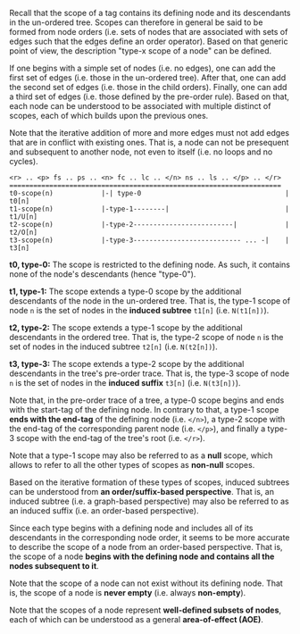 
Recall that the scope of a tag contains its defining node and its descendants
in the un-ordered tree. Scopes can therefore in general be said to be formed
from node orders (i.e. sets of nodes that are associated with sets of edges
such that the edges define an order operator). Based on that generic point of
view, the description "type-x scope of a node" can be defined.

If one begins with a simple set of nodes (i.e. no edges), one can add the first
set of edges (i.e. those in the un-ordered tree). After that, one can add the
second set of edges (i.e. those in the child orders). Finally, one can add a
third set of edges (i.e. those defined by the pre-order rule). Based on that,
each node can be understood to be associated with multiple distinct of scopes,
each of which builds upon the previous ones.

Note that the iterative addition of more and more edges must not add edges that
are in conflict with existing ones. That is, a node can not be presequent and
subsequent to another node, not even to itself (i.e. no loops and no cycles).

```
<r> .. <p> fs .. ps .. <n> fc .. lc .. </n> ns .. ls .. </p> .. </r>
====================================================================
t0-scope(n)            |-| type-0                                    | t0[n]
t1-scope(n)            |-type-1--------|                             | t1/U[n]
t2-scope(n)            |-type-2-------------------------|            | t2/O[n]
t3-scope(n)            |-type-3--------------------------- ... -|    | t3[n]
```

**t0, type-0:** The scope is restricted to the defining node.
As such, it contains none of the node's descendants (hence "type-0").

**t1, type-1:** The scope extends a type-0 scope by the additional descendants
of the node in the un-ordered tree. That is, the type-1 scope of node `n` is
the set of nodes in the **induced subtree** `t1[n]` (i.e. `N(t1[n])`).

**t2, type-2:** The scope extends a type-1 scope by the additional descendants
in the ordered tree. That is, the type-2 scope of node `n` is the set of nodes
in the induced subtree `t2[n]` (i.e. `N(t2[n])`).

**t3, type-3:** The scope extends a type-2 scope by the additional descendants
in the tree's pre-order trace. That is, the type-3 scope of node `n` is the set
of nodes in the **induced suffix** `t3[n]` (i.e. `N(t3[n])`).

Note that, in the pre-order trace of a tree, a type-0 scope begins and ends
with the start-tag of the defining node. In contrary to that, a type-1 scope
**ends with the end-tag** of the defining node (i.e. `</n>`), a type-2 scope
with the end-tag of the corresponding parent node (i.e. `</p>`), and finally
a type-3 scope with the end-tag of the tree's root (i.e. `</r>`).

Note that a type-1 scope may also be referred to as a **null** scope, which
allows to refer to all the other types of scopes as **non-null** scopes.

Based on the iterative formation of these types of scopes, induced subtrees can
be understood from **an order/suffix-based perspective**. That is, an induced
subtree (i.e. a graph-based perspective) may also be referred to as an induced
suffix (i.e. an order-based perspective).

Since each type begins with a defining node and includes all of its descendants
in the corresponding node order, it seems to be more accurate to describe the
scope of a node from an order-based perspective. That is, the scope of a node
**begins with the defining node and contains all the nodes subsequent to it**.

Note that the scope of a node can not exist without its defining node.
That is, the scope of a node is **never empty** (i.e. always **non-empty**).

Note that the scopes of a node represent **well-defined subsets of nodes**,
each of which can be understood as a general **area-of-effect (AOE)**.
